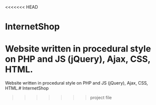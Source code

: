 <<<<<<< HEAD
# InternetShop
Website written in procedural style on PHP and JS (jQuery), Ajax, CSS, HTML.
=======
Website written in procedural style on PHP and JS (jQuery), Ajax, CSS, HTML.# InternetShop
>>>>>>> project file
